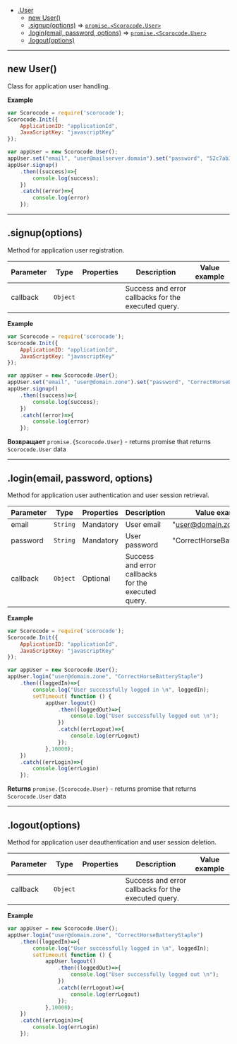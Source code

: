 <a name="Scorocode.User"></a>

* [.User](#Scorocode.User)
    * [new User()](#new_Scorocode.User_new)
    * [.signup(options)](#Scorocode.User+signup) ⇒ <code>[promise.&lt;Scorocode.User&gt;](#Scorocode.User)</code>
    * [.login(email, password, options)](#Scorocode.User+login) ⇒ <code>[promise.&lt;Scorocode.User&gt;](#Scorocode.User)</code>
    * [.logout(options)](#Scorocode.User+logout) 

----------------------------------------------------------------------------------------------

<a name="new_Scorocode.User_new"></a>

## new User()
Class for application user handling.

**Example**  

```js
var Scorocode = require('scorocode');
Scorocode.Init({
    ApplicationID: "applicationId",
    JavaScriptKey: "javascriptKey"
});

var appUser = new Scorocode.User();
appUser.set("email", "user@mailserver.domain").set("password", "52c7ab3dab2c").set("username", "ChosenOne");
appUser.signup()
    .then((success)=>{
        console.log(success);
    })
    .catch((error)=>{
        console.log(error)
    });
```

----------------------------------------------------------------------------------------------

<a name="Scorocode.User+signup"></a>

## .signup(options)
Method for application user registration.

| Parameter | Type | Properties | Description | Value example |
| --- | --- | --- | --- | --- |
| callback | <code>Object</code>| | Success and error callbacks for the executed query. |  |


**Example**

```js
var Scorocode = require('scorocode');
Scorocode.Init({
    ApplicationID: "applicationId",
    JavaScriptKey: "javascriptKey"
});

var appUser = new Scorocode.User();
appUser.set("email", "user@domain.zone").set("password", "CorrectHorseBatteryStaple").set("username", "ChosenOne");
appUser.signup()
    .then((success)=>{
        console.log(success);
    })
    .catch((error)=>{
        console.log(error)
    });
```

**Возвращает** <code>promise.{Scorocode.User}</code> - returns promise that returns `Scorocode.User` data

----------------------------------------------------------------------------------------------


<a name="Scorocode.User+login"></a>

## .login(email, password, options)

Method for application user authentication and user session retrieval.

| Parameter | Type | Properties | Description | Value example |
| --- | --- | --- | --- | --- |
| email    | <code>String</code>| Mandatory  | User email                                   | "user@domain.zone"          | 
| password | <code>String</code>| Mandatory  | User password                                | "CorrectHorseBatteryStaple" |
| callback | <code>Object</code>| Optional | Success and error callbacks for the executed query. |                             |

**Example**

```js
var Scorocode = require('scorocode');
Scorocode.Init({
    ApplicationID: "applicationId",
    JavaScriptKey: "javascriptKey"
});

var appUser = new Scorocode.User();
appUser.login("user@domain.zone", "CorrectHorseBatteryStaple")
    .then((loggedIn)=>{
        console.log("User successfully logged in \n", loggedIn);
        setTimeout( function () {
            appUser.logout()
                .then((loggedOut)=>{
                    console.log("User successfully logged out \n");
                })
                .catch((errLogout)=>{
                    console.log(errLogout)
                });
            },10000);
    })
    .catch((errLogin)=>{
        console.log(errLogin)
    });
```

**Returns** <code>promise.{Scorocode.User}</code> -  returns promise that returns `Scorocode.User` data

----------------------------------------------------------------------------------------------

<a name="Scorocode.User+logout"></a>

## .logout(options) 

Method for application user deauthentication and user session deletion.


| Parameter | Type | Properties | Description | Value example |
| --- | --- | --- | --- | --- |
| callback | <code>Object</code>|            | Success and error callbacks for the executed query. |                             |

**Example**

```js
var appUser = new Scorocode.User();
appUser.login("user@domain.zone", "CorrectHorseBatteryStaple")
    .then((loggedIn)=>{
        console.log("User successfully logged in \n", loggedIn);
        setTimeout( function () {
            appUser.logout()
                .then((loggedOut)=>{
                    console.log("User successfully logged out \n");
                })
                .catch((errLogout)=>{
                    console.log(errLogout)
                });
            },10000);
    })
    .catch((errLogin)=>{
        console.log(errLogin)
    });
```



